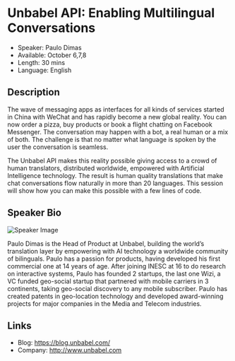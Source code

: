 Unbabel API: Enabling Multilingual Conversations 
========================

* Speaker: Paulo Dimas
* Available: October 6,7,8
* Length: 30 mins
* Language: English

Description
-----------
The wave of messaging apps as interfaces for all kinds of services started in China with WeChat and has rapidly become a new global reality. You can now order a pizza, buy products or book a flight chatting on Facebook Messenger. The conversation may happen with a bot, a real human or a mix of both. The challenge is that no matter what language is spoken by the user the conversation is seamless.

The Unbabel API makes this reality possible giving access to a crowd of human translators, distributed worldwide, empowered with Artificial Intelligence technology. The result is human quality translations that make chat conversations flow naturally in more than 20 languages. This session will show how you can make this possible with a few lines of code.

Speaker Bio
-----------

![Speaker Image](https://avatars3.githubusercontent.com/u/5994582?v=3&s=300)

Paulo Dimas is the Head of Product at Unbabel, building the world’s translation layer by empowering with AI technology a worldwide community of bilinguals. Paulo has a passion for products, having developed his first commercial one at 14 years of age. After joining INESC at 16 to do research on interactive systems, Paulo has founded 2 startups, the last one Wizi, a VC funded geo-social startup that partnered with mobile carriers in 3 continents, taking geo-social discovery to any mobile subscriber. Paulo has created patents in geo-location technology and developed award-winning projects for major companies in the Media and Telecom industries.

Links
-----
* Blog: https://blog.unbabel.com/
* Company: http://www.unbabel.com
